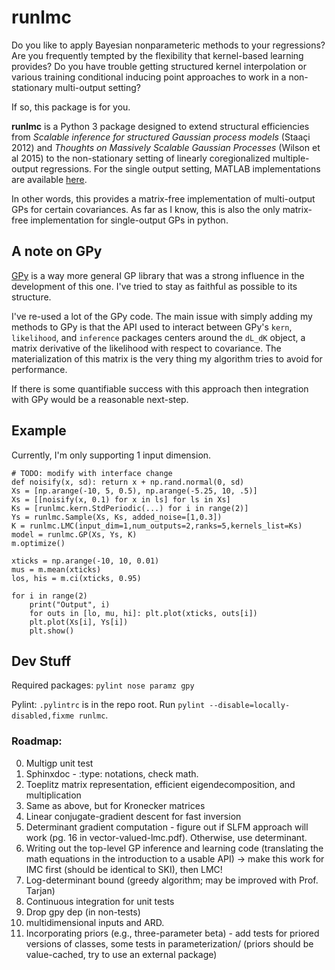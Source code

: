 # runlmc

Do you like to apply Bayesian nonparameteric methods to your regressions? Are you frequently tempted by the flexibility that kernel-based learning provides? Do you have trouble getting structured kernel interpolation or various training conditional inducing point approaches to work in a non-stationary multi-output setting?

If so, this package is for you.

**runlmc** is a Python 3 package designed to extend structural efficiencies from _Scalable inference for structured Gaussian process models_ (Staaçi 2012) and _Thoughts on Massively Scalable Gaussian Processes_ (Wilson et al 2015) to the non-stationary setting of linearly coregionalized multiple-output regressions. For the single output setting, MATLAB implementations are available [here](http://www.gaussianprocess.org/gpml/code/matlab/doc/).

In other words, this provides a matrix-free implementation of multi-output GPs for certain covariances. As far as I know, this is also the only matrix-free implementation for single-output GPs in python.

## A note on GPy

[GPy](https://github.com/SheffieldML/GPy) is a way more general GP library that was a strong influence in the development of this one. I've tried to stay as faithful as possible to its structure.

I've re-used a lot of the GPy code. The main issue with simply adding my methods to GPy is that the API used to interact between GPy's `kern`, `likelihood`, and `inference` packages centers around the `dL_dK` object, a matrix derivative of the likelihood with respect to covariance. The materialization of this matrix is the very thing my algorithm tries to avoid for performance.

If there is some quantifiable success with this approach then integration with GPy would be a reasonable next-step.

## Example

Currently, I'm only supporting 1 input dimension.

    # TODO: modify with interface change
    def noisify(x, sd): return x + np.rand.normal(0, sd)
    Xs = [np.arange(-10, 5, 0.5), np.arange(-5.25, 10, .5)]
    Xs = [[noisify(x, 0.1) for x in ls] for ls in Xs]
    Ks = [runlmc.kern.StdPeriodic(...) for i in range(2)]
    Ys = runlmc.Sample(Xs, Ks, added_noise=[1,0.3])
    K = runlmc.LMC(input_dim=1,num_outputs=2,ranks=5,kernels_list=Ks)
    model = runlmc.GP(Xs, Ys, K)
    m.optimize()
    
    xticks = np.arange(-10, 10, 0.01)
    mus = m.mean(xticks)
    los, his = m.ci(xticks, 0.95)
    
    for i in range(2)
        print("Output", i)
        for outs in [lo, mu, hi]: plt.plot(xticks, outs[i])
        plt.plot(Xs[i], Ys[i])
        plt.show()
        
## Dev Stuff

Required packages: `pylint nose paramz gpy`

Pylint: `.pylintrc` is in the repo root. Run `pylint --disable=locally-disabled,fixme runlmc`.

### Roadmap:

0. Multigp unit test
0. Sphinxdoc - :type: notations, check math.
0. Toeplitz matrix representation, efficient eigendecomposition, and multiplication
0. Same as above, but for Kronecker matrices
0. Linear conjugate-gradient descent for fast inversion
0. Determinant gradient computation - figure out if SLFM approach will work (pg. 16 in vector-valued-lmc.pdf). Otherwise, use determinant.
0. Writing out the top-level GP inference and learning code (translating the math equations in the introduction to a usable API) -> make this work for IMC first (should be identical to SKI), then LMC!
0. Log-determinant bound (greedy algorithm; may be improved with Prof. Tarjan)
0. Continuous integration for unit tests
0. Drop gpy dep (in non-tests)
0. multidimensional inputs and ARD.
0. Incorporating priors (e.g., three-parameter beta) - add tests for priored versions of classes, some tests in parameterization/ (priors should be value-cached, try to use an external package)

